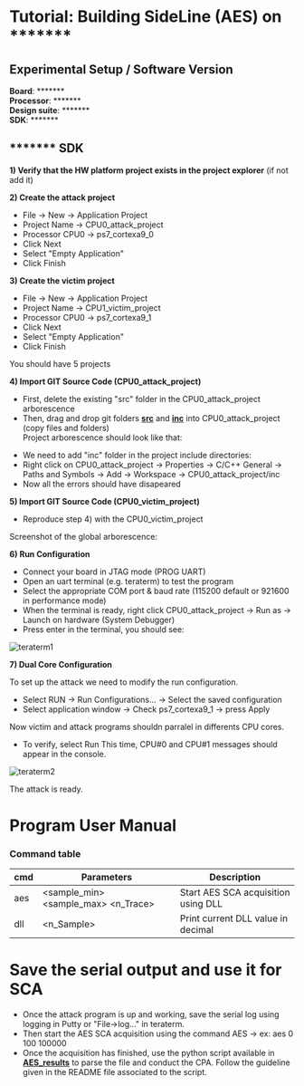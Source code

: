 # Tutorial: Building SideLine (AES) on *******

## Experimental Setup / Software Version

**Board**: *******  
**Processor**: *******  
**Design suite**: *******  
**SDK**: *******  

<!--- ## Prelude: Vivado

If you already have a working Hardware Platform Specification File for your board, you can skip this step and import it directly in the SDK.
For those who don't have this file, Vivado allows us to create and customize it. 

**1) Create New Vivado Project**
  - Start Vivado
  - Select "Create Project" 
  - Do not add constraint or source files
  - Select your board part (here Zybo). *If the board file does not appear in your vivado version, download it and [**add it**](https://reference.digilentinc.com/reference/software/vivado/board-files?redirect=1)*
  
**2) Create a simple block design**
  - Click on "Create Block Design" and name it "SideLine"
  - In the "Diagram" window, click on "+" to add an IP
  - Add "Zynq7 processing system" block
  - Click on "Run block automation"
  - Make sure that the "Apply Board Preset" is checked then press "OK"
  - (optional) Modify UART1 baud rate to 921600 bauds (increases attack speed)
  - Connect "M_AXI_GP0_ACLK" to "FCLK_CLK0"
  - In the "Sources" menu, right click on the block design and select "Create HDL Wrapper"
  
**3) Generate Bitstream**
 - Click on "Generate block design" located in the flow navigator
 - if successful select "Generate Bitstream" located in the flow navigator 

**4) Export HW**
- File -> Export -> Export HW (check include bitstream)
- File -> Launch SDK)
-->

## ******* SDK

**1) Verify that the HW platform project exists in the project explorer** (if not add it)

**2) Create the attack project**
  - File -> New -> Application Project
  - Project Name -> CPU0_attack_project
  - Processor CPU0 -> ps7_cortexa9_0
  - Click Next 
  - Select "Empty Application"
  - Click Finish

**3) Create the victim project**
  - File -> New -> Application Project
  - Project Name -> CPU1_victim_project
  - Processor CPU0 -> ps7_cortexa9_1
  - Click Next 
  - Select "Empty Application"
  - Click Finish

You should have 5 projects

 <!---![projects](https://user-images.githubusercontent.com/67143135/85715121-65389c00-b6eb-11ea-9028-1e2ac7de4e1d.PNG)-->


**4) Import GIT Source Code (CPU0_attack_project)**
  - First, delete the existing "src" folder in the CPU0_attack_project arborescence
  - Then, drag and drop git folders  [**src**](https://github.com/Remote-HWA/SideLine/tree/master/attack_setup/AES_setup/CPU0_attack/src) and [**inc**](https://github.com/Remote-HWA/SideLine/tree/master/attack_setup/AES_setup/CPU0_attack/inc) into CPU0_attack_project (copy files and folders)  
 Project arborescence should look like that: 
 
 <!---![attack_arbo](https://user-images.githubusercontent.com/67143135/85715557-df692080-b6eb-11ea-8354-8745e1370017.PNG)-->
 
 - We need to add "inc" folder in the project include directories:
 - Right click on CPU0_attack_project -> Properties -> C/C++ General -> Paths and Symbols -> Add -> Workspace -> CPU0_attack_project/inc
 - Now all the errors should have disapeared
 
 **5) Import GIT Source Code (CPU0_victim_project)**
  - Reproduce step 4) with the CPU0_victim_project
  
Screenshot of the global arborescence: 

 <!---![global_arbo](https://user-images.githubusercontent.com/67143135/85715495-ce201400-b6eb-11ea-8279-ebc533fdf40d.PNG)-->

**6) Run Configuration**

- Connect your board in JTAG mode (PROG UART)
- Open an uart terminal (e.g. teraterm) to test the program
- Select the appropriate COM port & baud rate (115200 default or 921600 in performance mode)
- When the terminal is ready, right click CPU0_attack_project -> Run as -> Launch on hardware (System Debugger)
- Press enter in the terminal, you should see:

![teraterm1](https://user-images.githubusercontent.com/67143135/91530784-fefb1000-e90b-11ea-935a-a193831fc32c.PNG)

**7) Dual Core Configuration**

To set up the attack we need to modify the run configuration. 

- Select RUN -> Run Configurations... -> Select the saved configuration
- Select application window -> Check ps7_cortexa9_1 -> press Apply

Now victim and attack programs shouldn parralel in differents CPU cores.
- To verify, select Run
This time, CPU#0 and CPU#1 messages should appear in the console.

![teraterm2](https://user-images.githubusercontent.com/67143135/91530918-32d63580-e90c-11ea-8a3c-c0bd73b41dcc.PNG)


The attack is ready.


# Program User Manual 

### Command table
| cmd | Parameters | Description |
| --- | --- | --- |
| aes | <sample_min> <sample_max> <n_Trace> | Start AES SCA acquisition using DLL |
| dll | <n_Sample> | Print current DLL value in decimal |
  
# Save the serial output and use it for SCA

- Once the attack program is up and working, save the serial log using logging in Putty or "File->log..." in teraterm. 
- Then start the AES SCA acquisition using the command AES -> ex: aes 0 100 100000
- Once the acquisition has finished, use the python script available in [**AES_results**](https://github.com/Remote-HWA/SideLine/tree/master/attack_results/AES_results) to parse the file and conduct the CPA. Follow the guideline given in the README file associated to the script.




